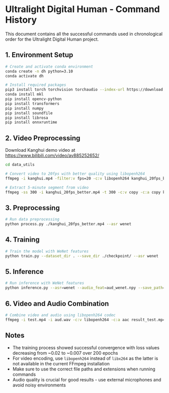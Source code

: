 # Ultralight Digital Human - Command History

This document contains all the successful commands used in chronological order for the Ultralight Digital Human project.

## 1. Environment Setup

```bash
# Create and activate conda environment
conda create -n dh python=3.10
conda activate dh

# Install required packages
pip3 install torch torchvision torchaudio --index-url https://download.pytorch.org/whl/cu128
conda install mkl
pip install opencv-python
pip install transformers
pip install numpy
pip install soundfile
pip install librosa
pip install onnxruntime
```

## 2. Video Preprocessing

Download Kanghui demo video at https://www.bilibili.com/video/av885252652/

```bash
cd data_utils

# Convert video to 20fps with better quality using libopenh264
ffmpeg -i kanghui.mp4 -filter:v fps=20 -c:v libopenh264 kanghui_20fps_better.mp4

# Extract 5-minute segment from video
ffmpeg -ss 300 -i kanghui_20fps_better.mp4 -t 300 -c:v copy -c:a copy kanghui_5min_segment.mp4
```

## 3. Preprocessing

```bash
# Run data preprocessing
python process.py ./kanghui_20fps_better.mp4 --asr wenet
```

## 4. Training

```bash
# Train the model with WeNet features
python train.py --dataset_dir . --save_dir ./checkpoint/ --asr wenet
```

## 5. Inference

```bash
# Run inference with WeNet features
python inference.py --asr=wenet --audio_feat=aud_wenet.npy --save_path=test.mp4 --checkpoint=./checkpoint/195.pth --dataset=./
```

## 6. Video and Audio Combination

```bash
# Combine video and audio using libopenh264 codec
ffmpeg -i test.mp4 -i aud.wav -c:v libopenh264 -c:a aac result_test.mp4
```

## Notes
- The training process showed successful convergence with loss values decreasing from ~0.02 to ~0.007 over 200 epochs
- For video encoding, use `libopenh264` instead of `libx264` as the latter is not available in the current FFmpeg installation
- Make sure to use the correct file paths and extensions when running commands
- Audio quality is crucial for good results - use external microphones and avoid noisy environments 